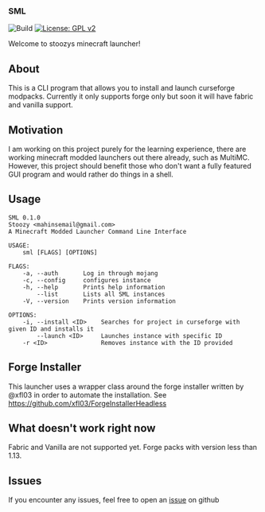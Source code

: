 ### SML

![Build](https://github.com/Stoozy/SML/actions/workflows/rust.yml/badge.svg)
[![License: GPL v2](https://img.shields.io/badge/License-GPL%20v2-blue.svg)](https://www.gnu.org/licenses/old-licenses/gpl-2.0.en.html)

Welcome to stoozys minecraft launcher!

## About

This is a CLI program that allows you to install and launch curseforge modpacks. Currently it only supports forge only but soon it will have fabric and vanilla support.

## Motivation

I am working on this project purely for the learning experience, there are working minecraft modded launchers out there already, such as MultiMC. However, this project should benefit those who don't want a fully featured GUI program and would rather do things in a shell.


## Usage

```
SML 0.1.0
Stoozy <mahinsemail@gmail.com>
A Minecraft Modded Launcher Command Line Interface

USAGE:
    sml [FLAGS] [OPTIONS]

FLAGS:
    -a, --auth       Log in through mojang
    -c, --config     configures instance
    -h, --help       Prints help information
        --list       Lists all SML instances
    -V, --version    Prints version information

OPTIONS:
    -i, --install <ID>    Searches for project in curseforge with given ID and installs it
        --launch <ID>     Launches instance with specific ID
    -r <ID>               Removes instance with the ID provided
```

## Forge Installer

This launcher uses a wrapper class around the forge installer written by @xfl03 in order to automate the installation. See https://github.com/xfl03/ForgeInstallerHeadless

## What doesn't work right now

Fabric and Vanilla are not supported yet. 
Forge packs with version less than 1.13.


## Issues

If you encounter any issues, feel free to open an [issue](https://github.com/Stoozy/SML/issues) on github

